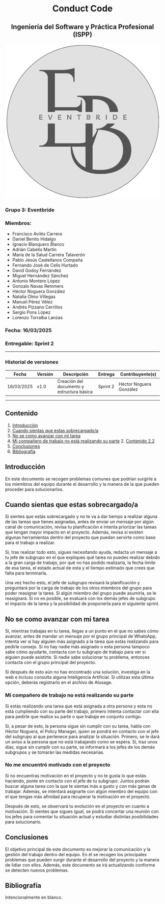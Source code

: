 # <center>Conduct Code</center>
## <center>Ingeniería del Software y Práctica Profesional (ISPP)</center>
<center><img src=".\img\Eventbride.png"></center>

### Grupo 3: Eventbride

### Miembros:
- Francisco Avilés Carrera
- Daniel Benito Hidalgo
- Ignacio Blanquero Blanco
- Adrián Cabello Martín
- María de la Salud Carrera Talaverón
- Pablo Jesús Castellanos Compaña
- Fernando José de Celis Hurtado
- David Godoy Fernández
- Miguel Hernández Sánchez
- Antonio Montero López
- Gonzalo Navas Remmers
- Héctor Noguera González
- Natalia Olmo Villegas
- Manuel Pérez Vélez
- Andrés Pizzano Cerrillos
- Sergio Pons López
- Lorenzo Torralba Lanzas

### Fecha: 16/03/2025

### Entregable: Sprint 2

---

### Historial de versiones

| Fecha      | Versión | Descripción                                | Entrega  | Contribuyente(s)                    |
|------------|---------|--------------------------------------------|----------|-------------------------------------|
| 16/03/2025 | v1.0    | Creación del documento y estructura básica | Sprint 2 | Héctor Noguera González             |

---

## Contenido
1. [Introducción](#intro)
2. [Cuando sientas que estas sobrecargado/a](#id1)
3. [No se como avanzar con mi tarea](#id2)
4. [Mi compañero de trabajo no está realizando su parte](#id3)
    2. [Contenido 2.2](#id22)
4. [Conclusiones](#concl)
5. [Bibliografía](#bib)


<div id='intro'></div>

## Introducción

En este documento se recogen problemas comunes que podrían surgirle a los miembros del equipo durante el desarrollo y la manera de la que pueden proceder para solucionarlos.

<div id='id1'></div>

## Cuando sientas que estas sobrecargado/a

Si sientes que estás sobrecargado y no te va a dar tiempo a realizar alguna de las tareas que tienes asignadas, antes de enviar un mensaje por algún canal de comunicación, revisa tu planificación e intenta priorizar las tareas que tengan mayor impacto en el proyecto. Además, revisa si existen algunas herramientas dentro del proyecto que puedan servirte como base para el trabajo a realizar.

Si, tras realizar todo esto, sigues necesitando ayuda, redacta un mensaje a tu jefe de subgrupo en el que expliques qué tarea no puedes realizar debido a la gran carga de trabajo, por qué no has podido realizarla, la fecha límite de esa tarea, el estado actual de esta y el tiempo estimado que crees que falta para terminarla.

Una vez hecho esto, el jefe de subgrupo revisará la planificación y preguntará por la carga de trabajo de los otros miembros del grupo para poder reasignar la tarea. Si algún miembro del grupo puede asumirla, se le reasignará. Si no es posible, se evaluará con los demás jefes de subgrupo el impacto de la tarea y la posibilidad de posponerla para el siguiente sprint.

<div id='id2'></div>

## No se como avanzar con mi tarea

Si, mientras trabajas en tu tarea, llegas a un punto en el que no sabes cómo avanzar, antes de mandar un mensaje por el grupo principal de WhatsApp, intenta ver si hay alguien más asignado a la tarea que estás realizando para pedirle consejo. Si no hay nadie más asignado o esta persona tampoco sabe cómo ayudarte, contacta con tu subgrupo de trabajo para ver si alguien puede asistirte. Si nadie sabe solucionar tu problema, entonces contacta con el grupo principal del proyecto.

Si después de esto aún no has encontrado una solución, investiga en la web e incluso consulta alguna Inteligencia Artificial. Si utilizas esta última opción, deberás registrarlo en el archivo de AIusage.

<div id='id3'></div>

### Mi compañero de trabajo no está realizando su parte

Si estás realizando una tarea que está asignada a otra persona y esta no está cumpliendo con su parte del trabajo, primero intenta contactar con ella para pedirle que realice su parte o que trabaje en conjunto contigo.

Si, a pesar de esto, la persona sigue sin cumplir con su tarea, habla con Héctor Noguera, el Policy Manager, quien se pondrá en contacto con el jefe del subgrupo al que pertenece para analizar la situación. Primero, se le dará un aviso a la persona que no está trabajando como se espera. Si, tras unos días, sigue sin cumplir con su parte, se informará a los jefes de los demás subgrupos y se tomarán las medidas necesarias.

<div id='id4'></div>

### No me encuentró motivado con el proyecto

Si no encuentras motivación en el proyecto y no te gusta lo que estás haciendo, ponte en contacto con el jefe de tu subgrupo. Juntos podrán buscar alguna tarea con la que te sientas más a gusto y con más ganas de trabajar. Además, se intentará asignarte con algún miembro del equipo con el que tengas más afinidad para recuperar la motivación en el proyecto.

Después de esto, se observará tu evolución en el proyecto en cuanto a motivación. Si sientes que sigues igual, se podrá concertar una reunión con los jefes para comentar tu situación actual y estudiar distintas posibilidades para solucionarlo.

<div id='concl'></div>

## Conclusiones

El objetivo principal de este documento es mejorar la comunicación y la gestión del trabajo dentro del equipo. En él se recogen los principales problemas que pueden surgir durante el desarrollo del proyecto y la manera de lidiar con ellos. Además, este documento se irá actualizando conforme se detecten nuevos problemas.

<div id='bib'></div>

## Bibliografía

Intencionalmente en blanco.